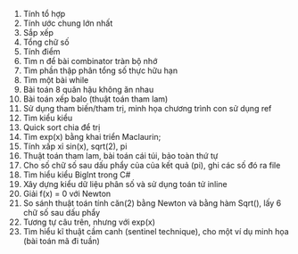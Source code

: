 1. Tính tổ hợp
2. Tính ước chung lớn nhất
3. Sắp xếp
4. Tổng chữ số
5. Tính điểm
6. Tìm n để bài combinator tràn bộ nhớ
7. Tìm phần thập phân tổng số thực hữu hạn
8. Tìm một bài while
9. Bài toán 8 quân hậu không ăn nhau
10. Bài toán xếp balo (thuật toán tham lam)
11. Sử dụng tham biến/tham trị, minh họa chương trình con sử dụng ref
12. Tìm kiểu kiểu <list>
13. Quick sort chia để trị
14. Tìm exp(x) bằng khai triển Maclaurin;
15. Tính xấp xỉ sin(x), sqrt(2), pi
16. Thuật toán tham lam, bài toán cái túi, bảo toàn thứ tự
17. Cho số chữ số sau dấu phẩy của của kết quả (pi), ghi các số đó ra file
18. Tìm hiểu kiểu BigInt trong C#
19. Xây dựng kiểu dữ liệu phân số và sử dụng toán tử inline
20. Giải f(x) = 0 với Newton
21. So sánh thuật toán tính căn(2) bằng Newton và bằng hàm Sqrt(), lấy 6 chữ số sau dấu phẩy
22. Tương tự câu trên, nhưng với exp(x)
23. Tìm hiểu kĩ thuật cầm canh (sentinel technique), cho một ví dụ minh họa (bài toán mã đi tuần)
